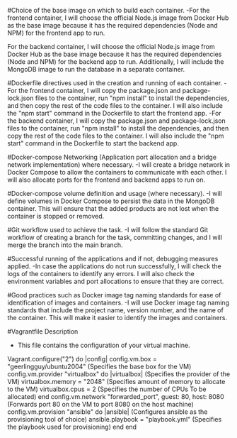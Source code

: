 #Choice of the base image on which to build each container.
-For the frontend container, I will choose the official Node.js image from Docker Hub as the base image because it has the required dependencies (Node and NPM) for the frontend app to run.

For the backend container, I will choose the official Node.js image from Docker Hub as the base image because it has the required dependencies (Node and NPM) for the backend app to run. Additionally, I will include the MongoDB image to run the database in a separate container.

#Dockerfile directives used in the creation and running of each container.
-For the frontend container, I will copy the package.json and package-lock.json files to the container, run "npm install" to install the dependencies, and then copy the rest of the code files to the container. I will also include the "npm start" command in the Dockerfile to start the frontend app.
-For the backend container, I will copy the package.json and package-lock.json files to the container, run "npm install" to install the dependencies, and then copy the rest of the code files to the container. I will also include the "npm start" command in the Dockerfile to start the backend app. 

#Docker-compose Networking (Application port allocation and a bridge network implementation) where necessary.
-I will create a bridge network in Docker Compose to allow the containers to communicate with each other. I will also allocate ports for the frontend and backend apps to run on.

#Docker-compose volume definition and usage (where necessary).
-I will define volumes in Docker Compose to persist the data in the MongoDB container. This will ensure that the added products are not lost when the container is stopped or removed.

#Git workflow used to achieve the task.
-I will follow the standard Git workflow of creating a branch for the task, committing changes, and I will merge the branch into the main branch.

#Successful running of the applications and if not, debugging measures applied.
-In case the applications do not run successfully, I will check the logs of the containers to identify any errors. I will also check the environment variables and port allocations to ensure that they are correct.

#Good practices such as Docker image tag naming standards for ease of identification of images and containers. 
-I will use Docker image tag naming standards that include the project name, version number, and the name of the container. This will make it easier to identify the images and containers.

#Vagrantfile Description
- This file contains the configuration of your virtual machine. 

Vagrant.configure("2") do |config|
    config.vm.box = "geerlingguy/ubuntu2004"  (Specifies the base box for the VM)
    config.vm.provider "virtualbox" do |virtualbox| (Specifies the provider of the VM)
       virtualbox.memory = "2048"  (Specifies amount of memory to allocate to the VM)
       virtualbox.cpus = 2  (Specifies the number of CPUs To be allocated)
    end
    config.vm.network "forwarded_port", guest: 80, host: 8080 (Forwards port 80 on the VM to port 8080 on the host machine)
    config.vm.provision "ansible" do |ansible| (Configures ansible as the provisioning tool of choice)
      ansible.playbook = "playbook.yml" (Specifies the playbook used for provisioning)
    end
  end
